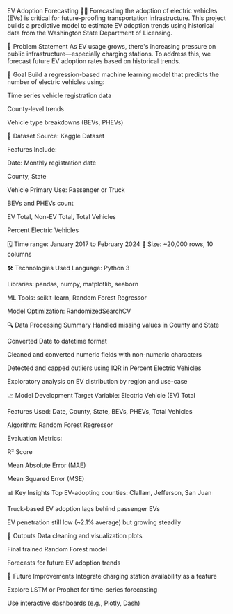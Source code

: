 EV Adoption Forecasting 🚗🔋
Forecasting the adoption of electric vehicles (EVs) is critical for future-proofing transportation infrastructure. This project builds a predictive model to estimate EV adoption trends using historical data from the Washington State Department of Licensing.

📌 Problem Statement
As EV usage grows, there's increasing pressure on public infrastructure—especially charging stations. To address this, we forecast future EV adoption rates based on historical trends.

🎯 Goal
Build a regression-based machine learning model that predicts the number of electric vehicles using:

Time series vehicle registration data

County-level trends

Vehicle type breakdowns (BEVs, PHEVs)

📂 Dataset
Source: Kaggle Dataset

Features Include:

Date: Monthly registration date

County, State

Vehicle Primary Use: Passenger or Truck

BEVs and PHEVs count

EV Total, Non-EV Total, Total Vehicles

Percent Electric Vehicles

🗓️ Time range: January 2017 to February 2024
🧾 Size: ~20,000 rows, 10 columns

🛠️ Technologies Used
Language: Python 3

Libraries: pandas, numpy, matplotlib, seaborn

ML Tools: scikit-learn, Random Forest Regressor

Model Optimization: RandomizedSearchCV

🔍 Data Processing Summary
Handled missing values in County and State

Converted Date to datetime format

Cleaned and converted numeric fields with non-numeric characters

Detected and capped outliers using IQR in Percent Electric Vehicles

Exploratory analysis on EV distribution by region and use-case

📈 Model Development
Target Variable: Electric Vehicle (EV) Total

Features Used: Date, County, State, BEVs, PHEVs, Total Vehicles

Algorithm: Random Forest Regressor

Evaluation Metrics:

R² Score

Mean Absolute Error (MAE)

Mean Squared Error (MSE)

📊 Key Insights
Top EV-adopting counties: Clallam, Jefferson, San Juan

Truck-based EV adoption lags behind passenger EVs

EV penetration still low (~2.1% average) but growing steadily

📎 Outputs
Data cleaning and visualization plots

Final trained Random Forest model

Forecasts for future EV adoption trends

🚀 Future Improvements
Integrate charging station availability as a feature

Explore LSTM or Prophet for time-series forecasting

Use interactive dashboards (e.g., Plotly, Dash)

